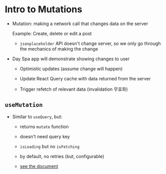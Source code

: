 # Intro to Mutations

- Mutation: making a network call that changes data on the server

  Example: Create, delete or edit a post

  - `jsonplaceholder` API doesn't change server, so we only go through the mechanics of making the change

- Day Spa app will demonstrate showing changes to user

  - Optimistic updates (assume change will happen)

  - Update React Query cache with data returned from the server

  - Trigger refetch of relevant data (invalidation 무효화)

## `useMutation`

- Similar to `useQuery`, but:

  - returns `mutate` function

  - doesn't need query key

  - `isLoading` but no `isFetching`

  - by default, no retries (but, configurable)

  - [see the document](https://react-query.tanstack.com/guides/mutations)
